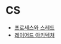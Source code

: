 # CS
- [프로세스와 스레드](https://github.com/Naellu/knowledge/blob/master/CS/process-thread.md)
- [레이어드 아키텍처](https://github.com/Naellu/TIL/blob/master/CS/layered-architecture.md)